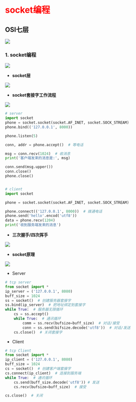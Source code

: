 # **<font color=red>socket编程</font>**
## OSI七层

![](https://amfc-1301595111.cos.ap-chengdu.myqcloud.com/learn/python/%E7%BD%91%E7%BB%9C%E7%BC%96%E7%A8%8B/OSI%E4%B8%83%E5%B1%82.jpg)

### 1. socket编程

![](https://amfc-1301595111.cos.ap-chengdu.myqcloud.com/learn/python/%E7%BD%91%E7%BB%9C%E7%BC%96%E7%A8%8B/socket1.jpg)

- **socket层**

![](https://amfc-1301595111.cos.ap-chengdu.myqcloud.com/learn/python/%E7%BD%91%E7%BB%9C%E7%BC%96%E7%A8%8B/socket2.jpg)

- **socket套接字工作流程**

![](https://amfc-1301595111.cos.ap-chengdu.myqcloud.com/learn/python/%E7%BD%91%E7%BB%9C%E7%BC%96%E7%A8%8B/socket%E5%A5%97%E6%8E%A5%E5%AD%97.jpg)

```python
# server
import socket
phone = socket.socket(socket.AF_INET, socket.SOCK_STREAM)
phone.bind(('127.0.0.1', 8000))

phone.listen(5)

conn, addr = phone.accept()  # 等电话

msg = conn.recv(1024)  # 收消息
print('客户端发来的消息是:', msg)

conn.send(msg.upper())
conn.close()
phone.close()


# client
import socket

phone = socket.socket(socket.AF_INET, socket.SOCK_STREAM)

phone.connect(('127.0.0.1', 8000))  # 拨通电话
phone.send('hello'.encod('utf8'))
data = phone.recv(1204)
print('收到服务端发来的消息')
```

- **三次握手/四次挥手**

![](https://amfc-1301595111.cos.ap-chengdu.myqcloud.com/learn/python/%E7%BD%91%E7%BB%9C%E7%BC%96%E7%A8%8B/tcp%E4%B8%89%E6%AC%A1%E6%8F%A1%E6%89%8B%E5%92%8C%E5%9B%9B%E6%AC%A1%E6%8C%A5%E6%89%8B.jpg)

- **socket原理**

![](https://cos.amfc.ltd/learn/python/%E7%BD%91%E7%BB%9C%E7%BC%96%E7%A8%8B/socket%E5%8E%9F%E7%90%861.jpg)

  - Server

```python
# tcp server
from socket import *
ip_server = ('127.0.0.1', 8080)
buff_size = 1024
ss = socket()  # 创建服务器套接字
ss.bind(ip_server)  # 把地址绑定到套接字
while True:  # 服务器无限循环
    cs = ss.accept()
    while True:  # 通讯循环
        comm = ss.recv(bufsize=buff_size)  # 对话/接受
        conn = ss.send(bifsize.decode('utf8'))  # 对话/发送
    cs.close()  # 关闭套接字
```

  - Client

```python
# tcp Client
from socket import *
ip_client = ('127.0.0.1', 8080)
buff_size = 1024
cs = socket()  # 创建客户端套接字
cs.connect(ip_client)  # 连接到服务端
while True:  # 通讯循环
    cs.send(buff_size.decode('utf8')) # 发送
    cs.recv(bufsize=buff_size)  # 接受

cs.close()  # 关闭
```

